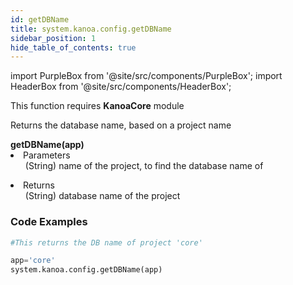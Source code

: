 ```yaml
---
id: getDBName
title: system.kanoa.config.getDBName
sidebar_position: 1
hide_table_of_contents: true
---
```

import PurpleBox from '@site/src/components/PurpleBox';
import HeaderBox from '@site/src/components/HeaderBox';

<PurpleBox>This function requires <b>KanoaCore</b> module</PurpleBox>

<HeaderBox header="Description">Returns the database name, based on a project name </HeaderBox>

<HeaderBox header="Syntax">
    <b>getDBName(app)</b>
    <li> Parameters <br />
        <ul> (String) name of the project, to find the database name of </ul>
    </li>
    <li> Returns <br />
        <ul> (String) database name of the project </ul>
    </li>
</HeaderBox>


### Code Examples

```py
#This returns the DB name of project 'core'

app='core'
system.kanoa.config.getDBName(app)
```